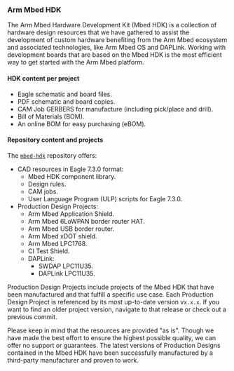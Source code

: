 ### Arm Mbed HDK

The Arm Mbed Hardware Development Kit (Mbed HDK) is a collection of hardware design resources that we have gathered to assist the development of custom hardware benefiting from the Arm Mbed ecosystem and associated technologies, like Arm Mbed OS and DAPLink. Working with development boards that are based on the Mbed HDK is the most efficient way to get started with the Arm Mbed platform.

#### HDK content per project

* Eagle schematic and board files.
* PDF schematic and board copies.
* CAM Job GERBERS for manufacture (including pick/place and drill).
* Bill of Materials (BOM).
* An online BOM for easy purchasing (eBOM).

#### Repository content and projects

The [`mbed-hdk`](https://github.com/ARMmbed/mbed-hdk) repository offers:

- CAD resources in Eagle 7.3.0 format:
    - Mbed HDK component library.
    - Design rules.
    - CAM jobs.
    - User Language Program (ULP) scripts for Eagle 7.3.0.
- Production Design Projects:
    - Arm Mbed Application Shield.
    - Arm Mbed 6LoWPAN border router HAT.
    - Arm Mbed USB border router.
    - Arm Mbed xDOT shield.
    - Arm Mbed LPC1768.
    - CI Test Shield.
    - DAPLink:
       - SWDAP LPC11U35.
       - DAPLink LPC11U35.

Production Design Projects include projects of the Mbed HDK that have been manufactured and that fulfill a specific use case. Each Production Design Project is referenced by its most up-to-date version v`x.x.x`. If you want to find an older project version, navigate to that release or check out a previous commit.

Please keep in mind that the resources are provided "as is". Though we have made the best effort to ensure the highest possible quality, we can offer no support or guarantees. The latest versions of Production Designs contained in the Mbed HDK have been successfully manufactured by a third-party manufacturer and proven to work.
